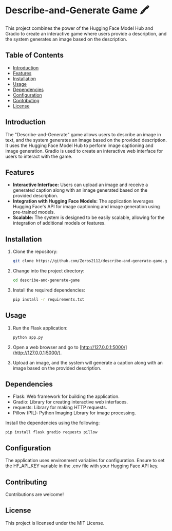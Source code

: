 # Describe-and-Generate Game 🖍️

This project combines the power of the Hugging Face Model Hub and Gradio to create an interactive game where users provide a description, and the system generates an image based on the description.

## Table of Contents
- [Introduction](#introduction)
- [Features](#features)
- [Installation](#installation)
- [Usage](#usage)
- [Dependencies](#dependencies)
- [Configuration](#configuration)
- [Contributing](#contributing)
- [License](#license)

## Introduction

The "Describe-and-Generate" game allows users to describe an image in text, and the system generates an image based on the provided description. It uses the Hugging Face Model Hub to perform image captioning and image generation. Gradio is used to create an interactive web interface for users to interact with the game.

## Features

- **Interactive Interface:** Users can upload an image and receive a generated caption along with an image generated based on the provided description.
- **Integration with Hugging Face Models:** The application leverages Hugging Face's API for image captioning and image generation using pre-trained models.
- **Scalable:** The system is designed to be easily scalable, allowing for the integration of additional models or features.

## Installation

1. Clone the repository:

    ```bash
    git clone https://github.com/Zeros2112/describe-and-generate-game.git
    ```

2. Change into the project directory:

    ```bash
    cd describe-and-generate-game
    ```

3. Install the required dependencies:

    ```bash
    pip install -r requirements.txt
    ```

## Usage

1. Run the Flask application:

    ```bash
    python app.py
    ```

2. Open a web browser and go to [http://127.0.0.1:5000/](http://127.0.0.1:5000/).

3. Upload an image, and the system will generate a caption along with an image based on the provided description.

## Dependencies

- Flask: Web framework for building the application.
- Gradio: Library for creating interactive web interfaces.
- requests: Library for making HTTP requests.
- Pillow (PIL): Python Imaging Library for image processing.

Install the dependencies using the following:

```
pip install flask gradio requests pillow
```

## Configuration 
The application uses environment variables for configuration. Ensure to set the HF_API_KEY variable in the .env file with your Hugging Face API key.

## Contributing 
Contributions are welcome!

## License 
This project is licensed under the MIT License. 
